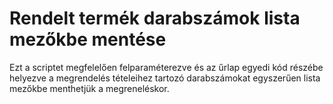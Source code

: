 # Rendelt termék darabszámok lista mezőkbe mentése

Ezt a scriptet megfelelően felparaméterezve és az űrlap egyedi kód részébe helyezve a megrendelés tételeihez tartozó darabszámokat egyszerűen lista mezőkbe menthetjük a megreneléskor.
